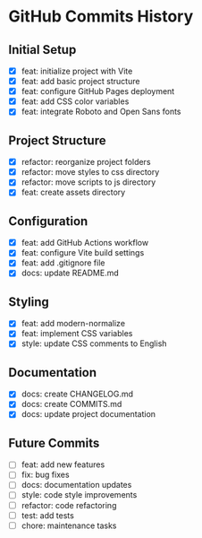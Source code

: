# GitHub Commits History

## Initial Setup
- [x] feat: initialize project with Vite
- [x] feat: add basic project structure
- [x] feat: configure GitHub Pages deployment
- [x] feat: add CSS color variables
- [x] feat: integrate Roboto and Open Sans fonts

## Project Structure
- [x] refactor: reorganize project folders
- [x] refactor: move styles to css directory
- [x] refactor: move scripts to js directory
- [x] feat: create assets directory

## Configuration
- [x] feat: add GitHub Actions workflow
- [x] feat: configure Vite build settings
- [x] feat: add .gitignore file
- [x] docs: update README.md

## Styling
- [x] feat: add modern-normalize
- [x] feat: implement CSS variables
- [x] style: update CSS comments to English

## Documentation
- [x] docs: create CHANGELOG.md
- [x] docs: create COMMITS.md
- [x] docs: update project documentation

## Future Commits
- [ ] feat: add new features
- [ ] fix: bug fixes
- [ ] docs: documentation updates
- [ ] style: code style improvements
- [ ] refactor: code refactoring
- [ ] test: add tests
- [ ] chore: maintenance tasks

